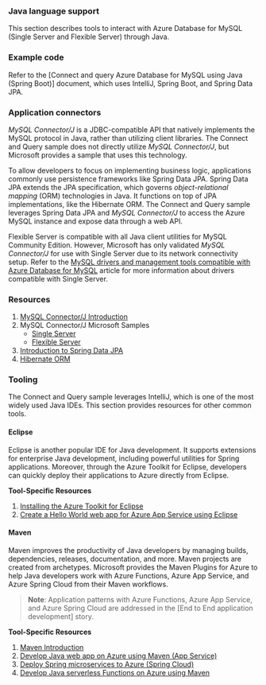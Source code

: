 ### Java language support

This section describes tools to interact with Azure Database for MySQL (Single Server and Flexible Server) through Java.

### Example code

Refer to the [Connect and query Azure Database for MySQL using Java (Spring Boot)] document, which uses IntelliJ, Spring Boot, and Spring Data JPA.

### Application connectors

*MySQL Connector/J* is a JDBC-compatible API that natively implements the MySQL protocol in Java, rather than utilizing client libraries. The Connect and Query sample does not directly utilize *MySQL Connector/J*, but Microsoft provides a sample that uses this technology.

To allow developers to focus on implementing business logic, applications commonly use persistence frameworks like Spring Data JPA. Spring Data JPA extends the JPA specification, which governs *object-relational mapping* (ORM) technologies in Java. It functions on top of JPA implementations, like the Hibernate ORM. The Connect and Query sample leverages Spring Data JPA and *MySQL Connector/J* to access the Azure MySQL instance and expose data through a web API.

Flexible Server is compatible with all Java client utilities for MySQL Community Edition. However, Microsoft has only validated *MySQL Connector/J* for use with Single Server due to its network connectivity setup. Refer to the [MySQL drivers and management tools compatible with Azure Database for MySQL](https://docs.microsoft.com/azure/mysql/concepts-compatibility) article for more information about drivers compatible with Single Server.

### Resources

1. [MySQL Connector/J Introduction](https://dev.mysql.com/doc/connector-j/8.0/en/connector-j-overview.html)
2. MySQL Connector/J Microsoft Samples
    - [Single Server](https://docs.microsoft.com/azure/mysql/connect-java)
    - [Flexible Server](https://docs.microsoft.com/azure/mysql/flexible-server/connect-java)
3. [Introduction to Spring Data JPA](https://www.baeldung.com/the-persistence-layer-with-spring-data-jpa)
4. [Hibernate ORM](https://hibernate.org/orm/)

### Tooling

The Connect and Query sample leverages IntelliJ, which is one of the most widely used Java IDEs. This section provides resources for other common tools.

#### Eclipse

Eclipse is another popular IDE for Java development. It supports extensions for enterprise Java development, including powerful utilities for Spring applications. Moreover, through the Azure Toolkit for Eclipse, developers can quickly deploy their applications to Azure directly from Eclipse.

**Tool-Specific Resources**

1. [Installing the Azure Toolkit for Eclipse](https://docs.microsoft.com/azure/developer/java/toolkit-for-eclipse/installation)
2. [Create a Hello World web app for Azure App Service using Eclipse](https://docs.microsoft.com/azure/developer/java/toolkit-for-eclipse/create-hello-world-web-app)

#### Maven

Maven improves the productivity of Java developers by managing builds, dependencies, releases, documentation, and more. Maven projects are created from archetypes. Microsoft provides the Maven Plugins for Azure to help Java developers work with Azure Functions, Azure App Service, and Azure Spring Cloud from their Maven workflows.

> **Note**: Application patterns with Azure Functions, Azure App Service, and Azure Spring Cloud are addressed in the [End to End application development] story.

**Tool-Specific Resources**

1. [Maven Introduction](https://maven.apache.org/guides/getting-started/index.html)
2. [Develop Java web app on Azure using Maven (App Service)](https://docs.microsoft.com/learn/modules/publish-web-app-with-maven-plugin-for-azure-app-service/)
3. [Deploy Spring microservices to Azure (Spring Cloud)](https://docs.microsoft.com/learn/modules/azure-spring-cloud-workshop/)
4. [Develop Java serverless Functions on Azure using Maven](https://docs.microsoft.com/learn/modules/develop-azure-functions-app-with-maven-plugin/)
